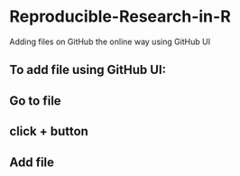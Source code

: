 # Reproducible-Research-in-R
Adding files on GitHub the online way using GitHub UI

## To  add file using GitHub UI:
## Go to file
## click + button
## Add file
